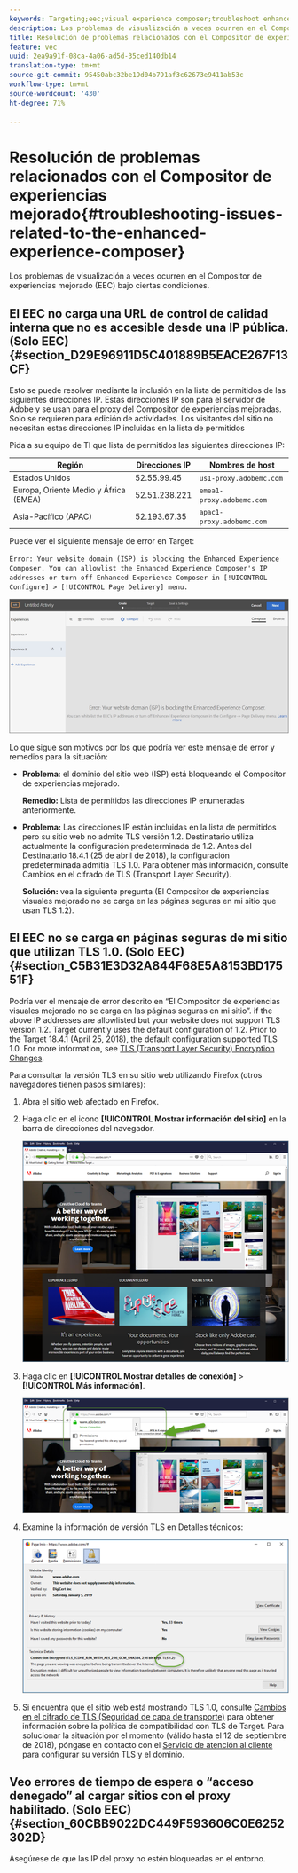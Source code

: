 ```yaml
---
keywords: Targeting;eec;visual experience composer;troubleshoot enhanced experience composer;troubleshooting
description: Los problemas de visualización a veces ocurren en el Compositor de experiencias mejorado (EEC) bajo ciertas condiciones.
title: Resolución de problemas relacionados con el Compositor de experiencias mejorado
feature: vec
uuid: 2ea9a91f-08ca-4a06-ad5d-35ced140db14
translation-type: tm+mt
source-git-commit: 95450abc32be19d04b791af3c62673e9411ab53c
workflow-type: tm+mt
source-wordcount: '430'
ht-degree: 71%

---
```



# Resolución de problemas relacionados con el Compositor de experiencias mejorado{#troubleshooting-issues-related-to-the-enhanced-experience-composer}

Los problemas de visualización a veces ocurren en el Compositor de experiencias mejorado (EEC) bajo ciertas condiciones.

## El EEC no carga una URL de control de calidad interna que no es accesible desde una IP pública. (Solo EEC) {#section_D29E96911D5C401889B5EACE267F13CF}

Esto se puede resolver mediante la inclusión en la lista de permitidos de las siguientes direcciones IP. Estas direcciones IP son para el servidor de Adobe y se usan para el proxy del Compositor de experiencias mejoradas. Solo se requieren para edición de actividades. Los visitantes del sitio no necesitan estas direcciones IP incluidas en la lista de permitidos

Pida a su equipo de TI que lista de permitidos las siguientes direcciones IP:

| Región | Direcciones IP | Nombres de host |
|--- |--- |--- |
| Estados Unidos | 52.55.99.45 | `us1-proxy.adobemc.com` |
| Europa, Oriente Medio y África (EMEA) | 52.51.238.221 | `emea1-proxy.adobemc.com` |
| Asia-Pacífico (APAC) | 52.193.67.35 | `apac1-proxy.adobemc.com` |

Puede ver el siguiente mensaje de error en Target:

`Error: Your website domain (ISP) is blocking the Enhanced Experience Composer. You can allowlist the Enhanced Experience Composer's IP addresses or turn off Enhanced Experience Composer in [!UICONTROL Configure] > [!UICONTROL Page Delivery] menu.`

![](assets/EEC_error.png)

Lo que sigue son motivos por los que podría ver este mensaje de error y remedios para la situación:

* **Problema**: el dominio del sitio web (ISP) está bloqueando el Compositor de experiencias mejorado.

   **Remedio:** Lista de permitidos las direcciones IP enumeradas anteriormente.

* **Problema:** Las direcciones IP están incluidas en la lista de permitidos pero su sitio web no admite TLS versión 1.2. Destinatario utiliza actualmente la configuración predeterminada de 1.2. Antes del Destinatario 18.4.1 (25 de abril de 2018), la configuración predeterminada admitía TLS 1.0. Para obtener más información, consulte Cambios [](/help/c-implementing-target/c-considerations-before-you-implement-target/tls-transport-layer-security-encryption.md#concept_CC1001E9D3AE4BABAF90B8311B0A6451)en el cifrado de TLS (Transport Layer Security).

   **Solución:** vea la siguiente pregunta (El Compositor de experiencias visuales mejorado no se carga en las páginas seguras en mi sitio que usan TLS 1.2).

## El EEC no se carga en páginas seguras de mi sitio que utilizan TLS 1.0. (Solo EEC) {#section_C5B31E3D32A844F68E5A8153BD17551F}

Podría ver el mensaje de error descrito en “El Compositor de experiencias visuales mejorado no se carga en las páginas seguras en mi sitio”. if the above IP addresses are allowlisted but your website does not support TLS version 1.2. Target currently uses the default configuration of 1.2. Prior to the Target 18.4.1 (April 25, 2018), the default configuration supported TLS 1.0. For more information, see [TLS (Transport Layer Security) Encryption Changes](/help/c-implementing-target/c-considerations-before-you-implement-target/tls-transport-layer-security-encryption.md#concept_CC1001E9D3AE4BABAF90B8311B0A6451).

Para consultar la versión TLS en su sitio web utilizando Firefox (otros navegadores tienen pasos similares):

1. Abra el sitio web afectado en Firefox.
1. Haga clic en el icono **[!UICONTROL Mostrar información del sitio]** en la barra de direcciones del navegador.

   ![](assets/firefox_more_info.png)

1. Haga clic en **[!UICONTROL Mostrar detalles de conexión]** > **[!UICONTROL Más información]**.

   ![](assets/firefox_more_info_2.png)

1. Examine la información de versión TLS en Detalles técnicos:

   ![](assets/firefox_more_info_3.png)

1. Si encuentra que el sitio web está mostrando TLS 1.0, consulte   [Cambios en el cifrado de TLS (Seguridad de capa de transporte)](/help/c-implementing-target/c-considerations-before-you-implement-target/tls-transport-layer-security-encryption.md#concept_CC1001E9D3AE4BABAF90B8311B0A6451) para obtener información sobre la política de compatibilidad con TLS de Target. Para solucionar la situación por el momento (válido hasta el 12 de septiembre de 2018), póngase en contacto con el [Servicio de atención al cliente](/help/cmp-resources-and-contact-information.md#reference_ACA3391A00EF467B87930A450050077C) para configurar su versión TLS y el dominio.

## Veo errores de tiempo de espera o “acceso denegado” al cargar sitios con el proxy habilitado. (Solo EEC) {#section_60CBB9022DC449F593606C0E6252302D}

Asegúrese de que las IP del proxy no estén bloqueadas en el entorno.
